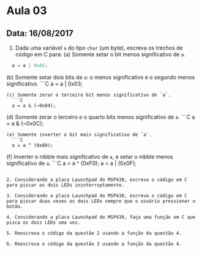 # Aula 03
## Data: 16/08/2017

1. Dada uma variável `a` do tipo `char` (um byte), escreva os trechos de código em C para:
	(a) Somente setar o bit menos significativo de `a`.
  ```C 
    a = a | 0x01;
  ```

  (b) Somente setar dois bits de `a`: o menos significativo e o segundo menos significativo.
	```C 
    a = a | 0x03;
  ```  
  (c) Somente zerar o terceiro bit menos significativo de `a`.
	```C
    a = a & (~0x04);
  ```
  (d) Somente zerar o terceiro e o quarto bits menos significativo de `a`.
	```C
    a = a & (~0x0C);
  ```	
  (e) Somente inverter o bit mais significativo de `a`.
	```C
    a = a ^ (0x80);
  ```	
  (f) Inverter o nibble mais significativo de `a`, e setar o nibble menos significativo de `a`. 
	```C
    a = a ^ (0xF0);
    a = a | (0x0F);    
  ```	

2. Considerando a placa Launchpad do MSP430, escreva o código em C para piscar os dois LEDs ininterruptamente.

3. Considerando a placa Launchpad do MSP430, escreva o código em C para piscar duas vezes os dois LEDs sempre que o usuário pressionar o botão.

4. Considerando a placa Launchpad do MSP430, faça uma função em C que pisca os dois LEDs uma vez.

5. Reescreva o código da questão 2 usando a função da questão 4.

6. Reescreva o código da questão 3 usando a função da questão 4.
